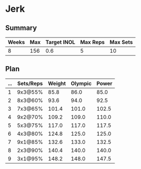 # Jerk

## Summary

Weeks | Max | Target INOL | Max Reps | Max Sets
--- | --- | --- | --- | ---
8 | 156 | 0.6 | 5 | 10

## Plan

 ... | Sets/Reps | Weight | Olympic | Power
--- | --- | --- | --- | ---
1 | 9x3@55% | 85.8 | 86.0 | 85.0
2 | 8x3@60% | 93.6 | 94.0 | 92.5
3 | 7x3@65% | 101.4 | 101.0 | 102.5
4 | 9x2@70% | 109.2 | 109.0 | 110.0
5 | 5x3@75% | 117.0 | 117.0 | 117.5
6 | 4x3@80% | 124.8 | 125.0 | 125.0
7 | 9x1@85% | 132.6 | 133.0 | 132.5
8 | 2x3@90% | 140.4 | 140.0 | 140.0
9 | 3x1@95% | 148.2 | 148.0 | 147.5
